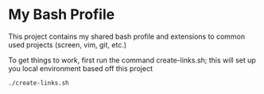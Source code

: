 My Bash Profile
===============

This project contains my shared bash profile and extensions to common used projects (screen, vim, git, etc.)


To get things to work, first run the command create-links.sh; this will set up you local environment based off this project

```
./create-links.sh
```
